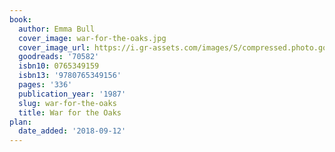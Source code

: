 ```yaml
---
book:
  author: Emma Bull
  cover_image: war-for-the-oaks.jpg
  cover_image_url: https://i.gr-assets.com/images/S/compressed.photo.goodreads.com/books/1312059051l/70582._SX98_.jpg
  goodreads: '70582'
  isbn10: 0765349159
  isbn13: '9780765349156'
  pages: '336'
  publication_year: '1987'
  slug: war-for-the-oaks
  title: War for the Oaks
plan:
  date_added: '2018-09-12'
---
```

